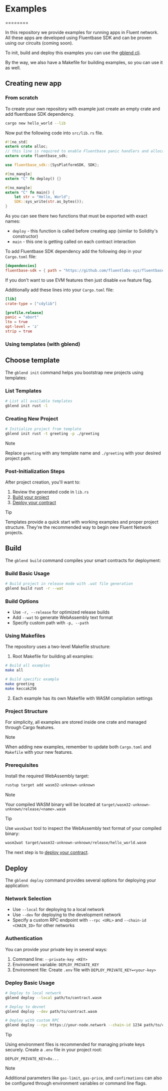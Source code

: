 # Examples

========

In this repository we provide examples for running apps in Fluent network.
All these apps are developed using Fluentbase SDK and can be proven using our circuits (coming soon).

To init, build and deploy this examples you can use the [gblend cli](https://github.com/fluentlabs-xyz/gblend).

By the way, we also have a Makefile for building examples, so you can use it as well.

## Creating new app

### From scratch

To create your own repository with example just create an empty crate and add fluentbase SDK dependency.

```bash
cargo new hello_world --lib
```

Now put the following code into `src/lib.rs` file.

```rust
#![no_std]
extern crate alloc;
// this line is required to enable Fluentbase panic handlers and allocators
extern crate fluentbase_sdk;

use fluentbase_sdk::{SysPlatformSDK, SDK};

#[no_mangle]
extern "C" fn deploy() {}

#[no_mangle]
extern "C" fn main() {
    let str = "Hello, World";
    SDK::sys_write(str.as_bytes());
}
```

As you can see there two functions that must be exported with exact names:

- `deploy` - this function is called before creating app (similar to Solidity's constructor)
- `main` - this one is getting called on each contract interaction

To add Fluentbase SDK dependency add the following dep in your `Cargo.toml` file:

```toml
[dependencies]
fluentbase-sdk = { path = "https://github.com/fluentlabs-xyz/fluentbase", default-features = false }
```

If you don't want to use EVM features then just disable `evm` feature flag.

Additionally add these lines into your `Cargo.toml` file:

```toml
[lib]
crate-type = ["cdylib"]

[profile.release]
panic = "abort"
lto = true
opt-level = 'z'
strip = true
```

### Using templates (with gblend)

## Choose template

The `gblend init` command helps you bootstrap new projects using templates:

### List Templates

```bash
# List all available templates
gblend init rust -l
```

### Creating New Project

```bash
# Initialize project from template
gblend init rust -t greeting -p ./greeting
```

> [!NOTE]
> Replace `greeting` with any template name and `./greeting` with your desired project path.

### Post-Initialization Steps

After project creation, you'll want to:

1. Review the generated code in `lib.rs`
2. [Build your project](#build)
3. [Deploy your contract](#deploy)

> [!TIP]
> Templates provide a quick start with working examples and proper project structure. They're the recommended way to begin new Fluent Network projects.

## Build

The `gblend build` command compiles your smart contracts for deployment:

### Build Basic Usage

```bash
# Build project in release mode with .wat file generation
gblend build rust -r --wat
```

### Build Options

- Use `-r, --release` for optimized release builds
- Add `--wat` to generate WebAssembly text format
- Specify custom path with `-p, --path`

### Using Makefiles

The repository uses a two-level Makefile structure:

1. Root Makefile for building all examples:

```bash
# Build all examples
make all

# Build specific example
make greeting
make keccak256
```

2. Each example has its own Makefile with WASM compilation settings

### Project Structure

For simplicity, all examples are stored inside one crate and managed through Cargo features.

> [!NOTE]
> When adding new examples, remember to update both `Cargo.toml` and `Makefile` with your new features.

### Prerequisites

Install the required WebAssembly target:

```bash
rustup target add wasm32-unknown-unknown
```

> [!NOTE]
> Your compiled WASM binary will be located at `target/wasm32-unknown-unknown/release/<name>.wasm`

> [!TIP]
> Use `wasm2wat` tool to inspect the WebAssembly text format of your compiled binary:
>
> ```bash
> wasm2wat target/wasm32-unknown-unknown/release/hello_world.wasm
> ```

The next step is to [deploy your contract](./deploy.md).

## Deploy

The `gblend deploy` command provides several options for deploying your application:

### Network Selection

- Use `--local` for deploying to a local network
- Use `--dev` for deploying to the development network
- Specify a custom RPC endpoint with `--rpc <URL>` and `--chain-id <CHAIN_ID>` for other networks

### Authentication

You can provide your private key in several ways:

1. Command line: `--private-key <KEY>`
2. Environment variable: `DEPLOY_PRIVATE_KEY`
3. Environment file: Create `.env` file with `DEPLOY_PRIVATE_KEY=<your-key>`

### Deploy Basic Usage

```bash
# Deploy to local network
gblend deploy --local path/to/contract.wasm

# Deploy to devnet
gblend deploy --dev path/to/contract.wasm

# Deploy with custom RPC
gblend deploy --rpc https://your-node.network --chain-id 1234 path/to/contract.wasm
```

> [!TIP]
> Using environment files is recommended for managing private keys securely. Create a `.env` file in your project root:
>
> ```
> DEPLOY_PRIVATE_KEY=0x...
> ```

> [!NOTE]
> Additional parameters like `gas-limit`, `gas-price`, and `confirmations` can also be configured through environment variables or command line flags.
